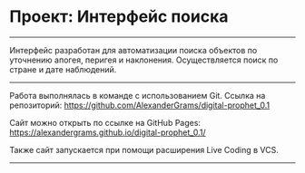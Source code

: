 
# Проект: Интерфейс поиска 
___________________________________

Интерфейс разработан для автоматизации поиска объектов по уточнению апогея, перигея и наклонения. Осуществляется поиск по стране и дате наблюдений.
___________________________________

Работа выполнялась в команде с использованием Git. Ссылка на репозиторий:
https://github.com/AlexanderGrams/digital-prophet_0.1

Cайт можно открыть по ссылке на GitHub Pages:
https://alexandergrams.github.io/digital-prophet_0.1/

Также сайт запускается при помощи расширения Live Coding в VCS.
___________________________________

